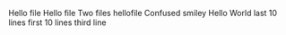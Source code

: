 Hello file
Hello file
Two files
hellofile
Confused smiley
Hello World
last 10 lines
first 10 lines
third line

